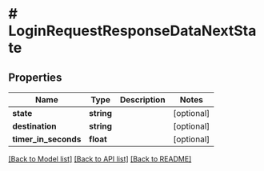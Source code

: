 # # LoginRequestResponseDataNextState

## Properties

Name | Type | Description | Notes
------------ | ------------- | ------------- | -------------
**state** | **string** |  | [optional]
**destination** | **string** |  | [optional]
**timer_in_seconds** | **float** |  | [optional]

[[Back to Model list]](../../README.md#models) [[Back to API list]](../../README.md#endpoints) [[Back to README]](../../README.md)
